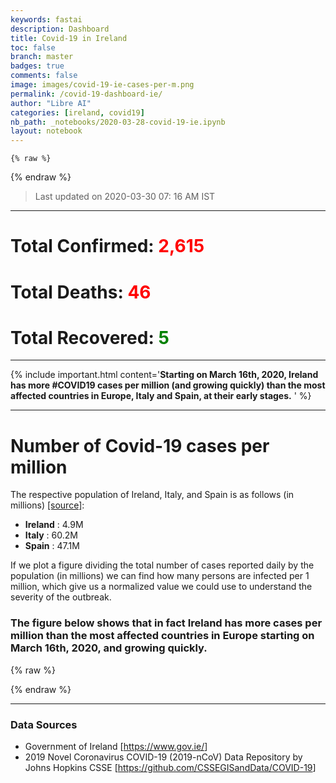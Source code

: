 ```yaml
---
keywords: fastai
description: Dashboard
title: Covid-19 in Ireland
toc: false
branch: master
badges: true
comments: false
image: images/covid-19-ie-cases-per-m.png
permalink: /covid-19-dashboard-ie/
author: "Libre AI"
categories: [ireland, covid19]
nb_path: _notebooks/2020-03-28-covid-19-ie.ipynb
layout: notebook
---
```


<!--
#################################################
### THIS FILE WAS AUTOGENERATED! DO NOT EDIT! ###
#################################################
# file to edit: _notebooks/2020-03-28-covid-19-ie.ipynb
-->

<div class="container" id="notebook-container">
        
    {% raw %}
    
<div class="cell border-box-sizing code_cell rendered">

</div>
    {% endraw %}

<div class="cell border-box-sizing text_cell rendered"><div class="inner_cell">
<div class="text_cell_render border-box-sizing rendered_html">
<blockquote><p>Last updated on 2020-03-30 07: 16 AM IST</p>
</blockquote>

</div>
</div>
</div>
<div class="cell border-box-sizing text_cell rendered"><div class="inner_cell">
<div class="text_cell_render border-box-sizing rendered_html">
<hr>

</div>
</div>
</div>
<div class="cell border-box-sizing text_cell rendered"><div class="inner_cell">
<div class="text_cell_render border-box-sizing rendered_html">
<h1>Total Confirmed: <span style="color:red">2,615</span></h1>
<h1>Total Deaths: <span style="color:red">46</span></h1>
<h1>Total Recovered: <span style="color:green">5</span></h1>
</div>
</div>
</div>
<div class="cell border-box-sizing text_cell rendered"><div class="inner_cell">
<div class="text_cell_render border-box-sizing rendered_html">
<hr>

</div>
</div>
</div>
<div class="cell border-box-sizing text_cell rendered"><div class="inner_cell">
<div class="text_cell_render border-box-sizing rendered_html">
<p>{% include important.html content='<strong>Starting on March 16th, 2020, Ireland has more #COVID19 cases per million (and growing quickly) than the most affected countries in Europe, Italy and Spain, at their early stages.</strong> ' %}</p>

</div>
</div>
</div>
<div class="cell border-box-sizing text_cell rendered"><div class="inner_cell">
<div class="text_cell_render border-box-sizing rendered_html">
<hr>

</div>
</div>
</div>
<div class="cell border-box-sizing text_cell rendered"><div class="inner_cell">
<div class="text_cell_render border-box-sizing rendered_html">
<h1 id="Number-of-Covid-19-cases-per-million">Number of Covid-19 cases per million<a class="anchor-link" href="#Number-of-Covid-19-cases-per-million"> </a></h1><p>The respective population of Ireland, Italy, and Spain is as follows (in millions) <a href="https://en.wikipedia.org/wiki/List_of_countries_and_dependencies_by_population">[source]</a>:</p>
<ul>
<li><strong>Ireland</strong> : 4.9M</li>
<li><strong>Italy</strong> : 60.2M</li>
<li><strong>Spain</strong> : 47.1M</li>
</ul>
<p>If we plot a figure dividing the total number of cases reported daily by the population (in millions) we can find how many persons are infected per 1 million, which give us a normalized value we could use to understand the severity of the outbreak.</p>
<h3 id="The-figure-below-shows-that-in-fact-Ireland-has-more-cases-per-million-than-the-most-affected-countries-in-Europe-starting-on-March-16th,-2020,-and-growing-quickly.">The figure below shows that in fact Ireland has more cases per million than the most affected countries in Europe starting on March 16th, 2020, and growing quickly.<a class="anchor-link" href="#The-figure-below-shows-that-in-fact-Ireland-has-more-cases-per-million-than-the-most-affected-countries-in-Europe-starting-on-March-16th,-2020,-and-growing-quickly."> </a></h3>
</div>
</div>
</div>
    {% raw %}
    
<div class="cell border-box-sizing code_cell rendered">

<div class="output_wrapper">
<div class="output">

<div class="output_area">


<div class="output_html rendered_html output_subarea output_execute_result">

<div id="altair-viz-887186360af348a19a392db2587c94d5"></div>
<script type="text/javascript">
  (function(spec, embedOpt){
    const outputDiv = document.getElementById("altair-viz-887186360af348a19a392db2587c94d5");
    const paths = {
      "vega": "https://cdn.jsdelivr.net/npm//vega@5?noext",
      "vega-lib": "https://cdn.jsdelivr.net/npm//vega-lib?noext",
      "vega-lite": "https://cdn.jsdelivr.net/npm//vega-lite@4.0.2?noext",
      "vega-embed": "https://cdn.jsdelivr.net/npm//vega-embed@6?noext",
    };

    function loadScript(lib) {
      return new Promise(function(resolve, reject) {
        var s = document.createElement('script');
        s.src = paths[lib];
        s.async = true;
        s.onload = () => resolve(paths[lib]);
        s.onerror = () => reject(`Error loading script: ${paths[lib]}`);
        document.getElementsByTagName("head")[0].appendChild(s);
      });
    }

    function showError(err) {
      outputDiv.innerHTML = `<div class="error" style="color:red;">${err}</div>`;
      throw err;
    }

    function displayChart(vegaEmbed) {
      vegaEmbed(outputDiv, spec, embedOpt)
        .catch(err => showError(`Javascript Error: ${err.message}<br>This usually means there's a typo in your chart specification. See the javascript console for the full traceback.`));
    }

    if(typeof define === "function" && define.amd) {
      requirejs.config({paths});
      require(["vega-embed"], displayChart, err => showError(`Error loading script: ${err.message}`));
    } else if (typeof vegaEmbed === "function") {
      displayChart(vegaEmbed);
    } else {
      loadScript("vega")
        .then(() => loadScript("vega-lite"))
        .then(() => loadScript("vega-embed"))
        .catch(showError)
        .then(() => displayChart(vegaEmbed));
    }
  })({"config": {"view": {"continuousWidth": 400, "continuousHeight": 300}}, "layer": [{"data": {"name": "data-1abb05662f80de17296ec2ae932e997e"}, "mark": {"type": "circle", "color": "green", "opacity": 0.7}, "encoding": {"size": {"type": "quantitative", "field": "new_cases", "title": "Number of new cases in Ireland"}, "tooltip": [{"type": "nominal", "field": "country"}, {"type": "temporal", "field": "date"}, {"type": "quantitative", "field": "confirmed_cases"}, {"type": "quantitative", "field": "confirmed_cases_per_million"}, {"type": "quantitative", "field": "new_cases"}, {"type": "quantitative", "field": "new_deaths"}], "x": {"type": "quantitative", "field": "days_since_10_cases"}, "y": {"type": "quantitative", "field": "confirmed_cases_per_million", "scale": {"type": "sqrt"}}}}, {"data": {"name": "data-d11ea9ed3a193961e9ee179361bef0a5"}, "mark": {"type": "line", "color": "blue", "opacity": 0.5, "point": true, "strokeDash": [4, 4], "strokeWidth": 3}, "encoding": {"color": {"type": "nominal", "field": "country", "scale": {"domain": ["Italy"], "range": ["blue"]}, "title": "Country"}, "tooltip": [{"type": "nominal", "field": "country"}, {"type": "temporal", "field": "date"}, {"type": "quantitative", "field": "confirmed_cases"}, {"type": "quantitative", "field": "confirmed_cases_per_million"}, {"type": "quantitative", "field": "new_cases"}, {"type": "quantitative", "field": "new_deaths"}], "x": {"type": "quantitative", "field": "days_since_10_cases"}, "y": {"type": "quantitative", "field": "confirmed_cases_per_million", "scale": {"type": "sqrt"}}}}, {"data": {"name": "data-6a219fd1e2c500256aa4d9b0dd9ca014"}, "mark": {"type": "line", "color": "red", "opacity": 0.5, "point": true, "strokeDash": [4, 4], "strokeWidth": 3}, "encoding": {"color": {"type": "nominal", "field": "country", "scale": {"domain": ["Spain"], "range": ["red"]}, "title": ""}, "tooltip": [{"type": "nominal", "field": "country"}, {"type": "temporal", "field": "date"}, {"type": "quantitative", "field": "confirmed_cases"}, {"type": "quantitative", "field": "confirmed_cases_per_million"}, {"type": "quantitative", "field": "new_cases"}, {"type": "quantitative", "field": "new_deaths"}], "x": {"type": "quantitative", "field": "days_since_10_cases"}, "y": {"type": "quantitative", "field": "confirmed_cases_per_million", "scale": {"type": "sqrt"}}}}], "height": 600, "resolve": {"scale": {"color": "independent", "shape": "independent"}}, "width": 800, "$schema": "https://vega.github.io/schema/vega-lite/v4.0.2.json", "datasets": {"data-1abb05662f80de17296ec2ae932e997e": [{"country": "Ireland", "date": "2020-03-06", "days_since_10_cases": 0, "confirmed_cases": 18, "confirmed_cases_per_million": 4.0, "new_cases": 0, "new_deaths": 0, "new_recovered": 0}, {"country": "Ireland", "date": "2020-03-07", "days_since_10_cases": 1, "confirmed_cases": 18, "confirmed_cases_per_million": 4.0, "new_cases": 0, "new_deaths": 0, "new_recovered": 0}, {"country": "Ireland", "date": "2020-03-08", "days_since_10_cases": 2, "confirmed_cases": 19, "confirmed_cases_per_million": 4.0, "new_cases": 1, "new_deaths": 0, "new_recovered": 0}, {"country": "Ireland", "date": "2020-03-09", "days_since_10_cases": 3, "confirmed_cases": 21, "confirmed_cases_per_million": 4.0, "new_cases": 2, "new_deaths": 0, "new_recovered": 0}, {"country": "Ireland", "date": "2020-03-10", "days_since_10_cases": 4, "confirmed_cases": 34, "confirmed_cases_per_million": 7.0, "new_cases": 13, "new_deaths": 0, "new_recovered": 0}, {"country": "Ireland", "date": "2020-03-11", "days_since_10_cases": 5, "confirmed_cases": 43, "confirmed_cases_per_million": 9.0, "new_cases": 9, "new_deaths": 1, "new_recovered": 0}, {"country": "Ireland", "date": "2020-03-12", "days_since_10_cases": 6, "confirmed_cases": 43, "confirmed_cases_per_million": 9.0, "new_cases": 0, "new_deaths": 0, "new_recovered": 0}, {"country": "Ireland", "date": "2020-03-13", "days_since_10_cases": 7, "confirmed_cases": 90, "confirmed_cases_per_million": 18.0, "new_cases": 47, "new_deaths": 0, "new_recovered": 0}, {"country": "Ireland", "date": "2020-03-14", "days_since_10_cases": 8, "confirmed_cases": 129, "confirmed_cases_per_million": 26.0, "new_cases": 39, "new_deaths": 1, "new_recovered": 0}, {"country": "Ireland", "date": "2020-03-15", "days_since_10_cases": 9, "confirmed_cases": 129, "confirmed_cases_per_million": 26.0, "new_cases": 0, "new_deaths": 0, "new_recovered": 0}, {"country": "Ireland", "date": "2020-03-16", "days_since_10_cases": 10, "confirmed_cases": 169, "confirmed_cases_per_million": 34.0, "new_cases": 40, "new_deaths": 0, "new_recovered": 0}, {"country": "Ireland", "date": "2020-03-17", "days_since_10_cases": 11, "confirmed_cases": 223, "confirmed_cases_per_million": 46.0, "new_cases": 54, "new_deaths": 0, "new_recovered": 5}, {"country": "Ireland", "date": "2020-03-18", "days_since_10_cases": 12, "confirmed_cases": 292, "confirmed_cases_per_million": 60.0, "new_cases": 69, "new_deaths": 0, "new_recovered": 0}, {"country": "Ireland", "date": "2020-03-19", "days_since_10_cases": 13, "confirmed_cases": 557, "confirmed_cases_per_million": 114.0, "new_cases": 265, "new_deaths": 1, "new_recovered": 0}, {"country": "Ireland", "date": "2020-03-20", "days_since_10_cases": 14, "confirmed_cases": 683, "confirmed_cases_per_million": 139.0, "new_cases": 126, "new_deaths": 0, "new_recovered": 0}, {"country": "Ireland", "date": "2020-03-21", "days_since_10_cases": 15, "confirmed_cases": 785, "confirmed_cases_per_million": 160.0, "new_cases": 102, "new_deaths": 0, "new_recovered": 0}, {"country": "Ireland", "date": "2020-03-22", "days_since_10_cases": 16, "confirmed_cases": 906, "confirmed_cases_per_million": 185.0, "new_cases": 121, "new_deaths": 1, "new_recovered": 0}, {"country": "Ireland", "date": "2020-03-23", "days_since_10_cases": 17, "confirmed_cases": 1125, "confirmed_cases_per_million": 230.0, "new_cases": 219, "new_deaths": 2, "new_recovered": 0}, {"country": "Ireland", "date": "2020-03-24", "days_since_10_cases": 18, "confirmed_cases": 1329, "confirmed_cases_per_million": 271.0, "new_cases": 204, "new_deaths": 1, "new_recovered": 0}, {"country": "Ireland", "date": "2020-03-25", "days_since_10_cases": 19, "confirmed_cases": 1564, "confirmed_cases_per_million": 319.0, "new_cases": 235, "new_deaths": 2, "new_recovered": 0}, {"country": "Ireland", "date": "2020-03-26", "days_since_10_cases": 20, "confirmed_cases": 1819, "confirmed_cases_per_million": 371.0, "new_cases": 255, "new_deaths": 10, "new_recovered": 0}, {"country": "Ireland", "date": "2020-03-27", "days_since_10_cases": 21, "confirmed_cases": 2121, "confirmed_cases_per_million": 433.0, "new_cases": 302, "new_deaths": 3, "new_recovered": 0}, {"country": "Ireland", "date": "2020-03-28", "days_since_10_cases": 22, "confirmed_cases": 2415, "confirmed_cases_per_million": 493.0, "new_cases": 294, "new_deaths": 14, "new_recovered": 0}, {"country": "Ireland", "date": "2020-03-29", "days_since_10_cases": 23, "confirmed_cases": 2615, "confirmed_cases_per_million": 534.0, "new_cases": 200, "new_deaths": 10, "new_recovered": 0}], "data-d11ea9ed3a193961e9ee179361bef0a5": [{"country": "Italy", "date": "2020-02-21", "days_since_10_cases": 0, "confirmed_cases": 20, "confirmed_cases_per_million": 0.0, "new_cases": 0, "new_deaths": 1, "new_recovered": 0}, {"country": "Italy", "date": "2020-02-22", "days_since_10_cases": 1, "confirmed_cases": 62, "confirmed_cases_per_million": 1.0, "new_cases": 42, "new_deaths": 1, "new_recovered": 1}, {"country": "Italy", "date": "2020-02-23", "days_since_10_cases": 2, "confirmed_cases": 155, "confirmed_cases_per_million": 3.0, "new_cases": 93, "new_deaths": 1, "new_recovered": 1}, {"country": "Italy", "date": "2020-02-24", "days_since_10_cases": 3, "confirmed_cases": 229, "confirmed_cases_per_million": 4.0, "new_cases": 74, "new_deaths": 4, "new_recovered": -1}, {"country": "Italy", "date": "2020-02-25", "days_since_10_cases": 4, "confirmed_cases": 322, "confirmed_cases_per_million": 5.0, "new_cases": 93, "new_deaths": 3, "new_recovered": 0}, {"country": "Italy", "date": "2020-02-26", "days_since_10_cases": 5, "confirmed_cases": 453, "confirmed_cases_per_million": 8.0, "new_cases": 131, "new_deaths": 2, "new_recovered": 2}, {"country": "Italy", "date": "2020-02-27", "days_since_10_cases": 6, "confirmed_cases": 655, "confirmed_cases_per_million": 11.0, "new_cases": 202, "new_deaths": 5, "new_recovered": 42}, {"country": "Italy", "date": "2020-02-28", "days_since_10_cases": 7, "confirmed_cases": 888, "confirmed_cases_per_million": 15.0, "new_cases": 233, "new_deaths": 4, "new_recovered": 1}, {"country": "Italy", "date": "2020-02-29", "days_since_10_cases": 8, "confirmed_cases": 1128, "confirmed_cases_per_million": 19.0, "new_cases": 240, "new_deaths": 8, "new_recovered": 0}, {"country": "Italy", "date": "2020-03-01", "days_since_10_cases": 9, "confirmed_cases": 1694, "confirmed_cases_per_million": 28.0, "new_cases": 566, "new_deaths": 5, "new_recovered": 37}, {"country": "Italy", "date": "2020-03-02", "days_since_10_cases": 10, "confirmed_cases": 2036, "confirmed_cases_per_million": 34.0, "new_cases": 342, "new_deaths": 18, "new_recovered": 66}, {"country": "Italy", "date": "2020-03-03", "days_since_10_cases": 11, "confirmed_cases": 2502, "confirmed_cases_per_million": 42.0, "new_cases": 466, "new_deaths": 27, "new_recovered": 11}, {"country": "Italy", "date": "2020-03-04", "days_since_10_cases": 12, "confirmed_cases": 3089, "confirmed_cases_per_million": 51.0, "new_cases": 587, "new_deaths": 28, "new_recovered": 116}, {"country": "Italy", "date": "2020-03-05", "days_since_10_cases": 13, "confirmed_cases": 3858, "confirmed_cases_per_million": 64.0, "new_cases": 769, "new_deaths": 41, "new_recovered": 138}, {"country": "Italy", "date": "2020-03-06", "days_since_10_cases": 14, "confirmed_cases": 4636, "confirmed_cases_per_million": 77.0, "new_cases": 778, "new_deaths": 49, "new_recovered": 109}, {"country": "Italy", "date": "2020-03-07", "days_since_10_cases": 15, "confirmed_cases": 5883, "confirmed_cases_per_million": 98.0, "new_cases": 1247, "new_deaths": 36, "new_recovered": 66}, {"country": "Italy", "date": "2020-03-08", "days_since_10_cases": 16, "confirmed_cases": 7375, "confirmed_cases_per_million": 123.0, "new_cases": 1492, "new_deaths": 133, "new_recovered": 33}, {"country": "Italy", "date": "2020-03-09", "days_since_10_cases": 17, "confirmed_cases": 9172, "confirmed_cases_per_million": 152.0, "new_cases": 1797, "new_deaths": 97, "new_recovered": 102}, {"country": "Italy", "date": "2020-03-10", "days_since_10_cases": 18, "confirmed_cases": 10149, "confirmed_cases_per_million": 169.0, "new_cases": 977, "new_deaths": 168, "new_recovered": 0}, {"country": "Italy", "date": "2020-03-11", "days_since_10_cases": 19, "confirmed_cases": 12462, "confirmed_cases_per_million": 207.0, "new_cases": 2313, "new_deaths": 196, "new_recovered": 321}, {"country": "Italy", "date": "2020-03-12", "days_since_10_cases": 20, "confirmed_cases": 12462, "confirmed_cases_per_million": 207.0, "new_cases": 0, "new_deaths": 0, "new_recovered": 0}, {"country": "Italy", "date": "2020-03-13", "days_since_10_cases": 21, "confirmed_cases": 17660, "confirmed_cases_per_million": 293.0, "new_cases": 5198, "new_deaths": 439, "new_recovered": 394}, {"country": "Italy", "date": "2020-03-14", "days_since_10_cases": 22, "confirmed_cases": 21157, "confirmed_cases_per_million": 351.0, "new_cases": 3497, "new_deaths": 175, "new_recovered": 527}, {"country": "Italy", "date": "2020-03-15", "days_since_10_cases": 23, "confirmed_cases": 24747, "confirmed_cases_per_million": 411.0, "new_cases": 3590, "new_deaths": 368, "new_recovered": 369}, {"country": "Italy", "date": "2020-03-16", "days_since_10_cases": 24, "confirmed_cases": 27980, "confirmed_cases_per_million": 465.0, "new_cases": 3233, "new_deaths": 349, "new_recovered": 414}, {"country": "Italy", "date": "2020-03-17", "days_since_10_cases": 25, "confirmed_cases": 31506, "confirmed_cases_per_million": 523.0, "new_cases": 3526, "new_deaths": 345, "new_recovered": 192}, {"country": "Italy", "date": "2020-03-18", "days_since_10_cases": 26, "confirmed_cases": 35713, "confirmed_cases_per_million": 593.0, "new_cases": 4207, "new_deaths": 475, "new_recovered": 1084}, {"country": "Italy", "date": "2020-03-19", "days_since_10_cases": 27, "confirmed_cases": 41035, "confirmed_cases_per_million": 682.0, "new_cases": 5322, "new_deaths": 427, "new_recovered": 415}, {"country": "Italy", "date": "2020-03-20", "days_since_10_cases": 28, "confirmed_cases": 47021, "confirmed_cases_per_million": 781.0, "new_cases": 5986, "new_deaths": 627, "new_recovered": 0}, {"country": "Italy", "date": "2020-03-21", "days_since_10_cases": 29, "confirmed_cases": 53578, "confirmed_cases_per_million": 890.0, "new_cases": 6557, "new_deaths": 793, "new_recovered": 1632}, {"country": "Italy", "date": "2020-03-22", "days_since_10_cases": 30, "confirmed_cases": 59138, "confirmed_cases_per_million": 982.0, "new_cases": 5560, "new_deaths": 651, "new_recovered": 952}, {"country": "Italy", "date": "2020-03-23", "days_since_10_cases": 31, "confirmed_cases": 63927, "confirmed_cases_per_million": 1062.0, "new_cases": 4789, "new_deaths": 601, "new_recovered": 0}, {"country": "Italy", "date": "2020-03-24", "days_since_10_cases": 32, "confirmed_cases": 69176, "confirmed_cases_per_million": 1149.0, "new_cases": 5249, "new_deaths": 743, "new_recovered": 1302}, {"country": "Italy", "date": "2020-03-25", "days_since_10_cases": 33, "confirmed_cases": 74386, "confirmed_cases_per_million": 1236.0, "new_cases": 5210, "new_deaths": 683, "new_recovered": 1036}, {"country": "Italy", "date": "2020-03-26", "days_since_10_cases": 34, "confirmed_cases": 80589, "confirmed_cases_per_million": 1339.0, "new_cases": 6203, "new_deaths": 712, "new_recovered": 999}, {"country": "Italy", "date": "2020-03-27", "days_since_10_cases": 35, "confirmed_cases": 86498, "confirmed_cases_per_million": 1437.0, "new_cases": 5909, "new_deaths": 919, "new_recovered": 589}, {"country": "Italy", "date": "2020-03-28", "days_since_10_cases": 36, "confirmed_cases": 92472, "confirmed_cases_per_million": 1536.0, "new_cases": 5974, "new_deaths": 889, "new_recovered": 1434}, {"country": "Italy", "date": "2020-03-29", "days_since_10_cases": 37, "confirmed_cases": 97689, "confirmed_cases_per_million": 1623.0, "new_cases": 5217, "new_deaths": 756, "new_recovered": 646}], "data-6a219fd1e2c500256aa4d9b0dd9ca014": [{"country": "Spain", "date": "2020-02-26", "days_since_10_cases": 0, "confirmed_cases": 13, "confirmed_cases_per_million": 0.0, "new_cases": 0, "new_deaths": 0, "new_recovered": 0}, {"country": "Spain", "date": "2020-02-27", "days_since_10_cases": 1, "confirmed_cases": 15, "confirmed_cases_per_million": 0.0, "new_cases": 2, "new_deaths": 0, "new_recovered": 0}, {"country": "Spain", "date": "2020-02-28", "days_since_10_cases": 2, "confirmed_cases": 32, "confirmed_cases_per_million": 1.0, "new_cases": 17, "new_deaths": 0, "new_recovered": 0}, {"country": "Spain", "date": "2020-02-29", "days_since_10_cases": 3, "confirmed_cases": 45, "confirmed_cases_per_million": 1.0, "new_cases": 13, "new_deaths": 0, "new_recovered": 0}, {"country": "Spain", "date": "2020-03-01", "days_since_10_cases": 4, "confirmed_cases": 84, "confirmed_cases_per_million": 2.0, "new_cases": 39, "new_deaths": 0, "new_recovered": 0}, {"country": "Spain", "date": "2020-03-02", "days_since_10_cases": 5, "confirmed_cases": 120, "confirmed_cases_per_million": 3.0, "new_cases": 36, "new_deaths": 0, "new_recovered": 0}, {"country": "Spain", "date": "2020-03-03", "days_since_10_cases": 6, "confirmed_cases": 165, "confirmed_cases_per_million": 4.0, "new_cases": 45, "new_deaths": 1, "new_recovered": 0}, {"country": "Spain", "date": "2020-03-04", "days_since_10_cases": 7, "confirmed_cases": 222, "confirmed_cases_per_million": 5.0, "new_cases": 57, "new_deaths": 1, "new_recovered": 0}, {"country": "Spain", "date": "2020-03-05", "days_since_10_cases": 8, "confirmed_cases": 259, "confirmed_cases_per_million": 5.0, "new_cases": 37, "new_deaths": 1, "new_recovered": 0}, {"country": "Spain", "date": "2020-03-06", "days_since_10_cases": 9, "confirmed_cases": 400, "confirmed_cases_per_million": 8.0, "new_cases": 141, "new_deaths": 2, "new_recovered": 0}, {"country": "Spain", "date": "2020-03-07", "days_since_10_cases": 10, "confirmed_cases": 500, "confirmed_cases_per_million": 11.0, "new_cases": 100, "new_deaths": 5, "new_recovered": 28}, {"country": "Spain", "date": "2020-03-08", "days_since_10_cases": 11, "confirmed_cases": 673, "confirmed_cases_per_million": 14.0, "new_cases": 173, "new_deaths": 7, "new_recovered": 0}, {"country": "Spain", "date": "2020-03-09", "days_since_10_cases": 12, "confirmed_cases": 1073, "confirmed_cases_per_million": 23.0, "new_cases": 400, "new_deaths": 11, "new_recovered": 2}, {"country": "Spain", "date": "2020-03-10", "days_since_10_cases": 13, "confirmed_cases": 1695, "confirmed_cases_per_million": 36.0, "new_cases": 622, "new_deaths": 7, "new_recovered": 0}, {"country": "Spain", "date": "2020-03-11", "days_since_10_cases": 14, "confirmed_cases": 2277, "confirmed_cases_per_million": 48.0, "new_cases": 582, "new_deaths": 19, "new_recovered": 151}, {"country": "Spain", "date": "2020-03-12", "days_since_10_cases": 15, "confirmed_cases": 2277, "confirmed_cases_per_million": 48.0, "new_cases": 0, "new_deaths": 1, "new_recovered": 0}, {"country": "Spain", "date": "2020-03-13", "days_since_10_cases": 16, "confirmed_cases": 5232, "confirmed_cases_per_million": 111.0, "new_cases": 2955, "new_deaths": 78, "new_recovered": 10}, {"country": "Spain", "date": "2020-03-14", "days_since_10_cases": 17, "confirmed_cases": 6391, "confirmed_cases_per_million": 136.0, "new_cases": 1159, "new_deaths": 62, "new_recovered": 324}, {"country": "Spain", "date": "2020-03-15", "days_since_10_cases": 18, "confirmed_cases": 7798, "confirmed_cases_per_million": 166.0, "new_cases": 1407, "new_deaths": 94, "new_recovered": 0}, {"country": "Spain", "date": "2020-03-16", "days_since_10_cases": 19, "confirmed_cases": 9942, "confirmed_cases_per_million": 211.0, "new_cases": 2144, "new_deaths": 53, "new_recovered": 13}, {"country": "Spain", "date": "2020-03-17", "days_since_10_cases": 20, "confirmed_cases": 11748, "confirmed_cases_per_million": 249.0, "new_cases": 1806, "new_deaths": 191, "new_recovered": 498}, {"country": "Spain", "date": "2020-03-18", "days_since_10_cases": 21, "confirmed_cases": 13910, "confirmed_cases_per_million": 295.0, "new_cases": 2162, "new_deaths": 90, "new_recovered": 53}, {"country": "Spain", "date": "2020-03-19", "days_since_10_cases": 22, "confirmed_cases": 17963, "confirmed_cases_per_million": 381.0, "new_cases": 4053, "new_deaths": 207, "new_recovered": 26}, {"country": "Spain", "date": "2020-03-20", "days_since_10_cases": 23, "confirmed_cases": 20410, "confirmed_cases_per_million": 433.0, "new_cases": 2447, "new_deaths": 213, "new_recovered": 481}, {"country": "Spain", "date": "2020-03-21", "days_since_10_cases": 24, "confirmed_cases": 25374, "confirmed_cases_per_million": 539.0, "new_cases": 4964, "new_deaths": 332, "new_recovered": 537}, {"country": "Spain", "date": "2020-03-22", "days_since_10_cases": 25, "confirmed_cases": 28768, "confirmed_cases_per_million": 611.0, "new_cases": 3394, "new_deaths": 397, "new_recovered": 450}, {"country": "Spain", "date": "2020-03-23", "days_since_10_cases": 26, "confirmed_cases": 35136, "confirmed_cases_per_million": 746.0, "new_cases": 6368, "new_deaths": 539, "new_recovered": 0}, {"country": "Spain", "date": "2020-03-24", "days_since_10_cases": 27, "confirmed_cases": 39885, "confirmed_cases_per_million": 847.0, "new_cases": 4749, "new_deaths": 497, "new_recovered": 1219}, {"country": "Spain", "date": "2020-03-25", "days_since_10_cases": 28, "confirmed_cases": 49515, "confirmed_cases_per_million": 1051.0, "new_cases": 9630, "new_deaths": 839, "new_recovered": 1573}, {"country": "Spain", "date": "2020-03-26", "days_since_10_cases": 29, "confirmed_cases": 57786, "confirmed_cases_per_million": 1227.0, "new_cases": 8271, "new_deaths": 718, "new_recovered": 1648}, {"country": "Spain", "date": "2020-03-27", "days_since_10_cases": 30, "confirmed_cases": 65719, "confirmed_cases_per_million": 1395.0, "new_cases": 7933, "new_deaths": 773, "new_recovered": 2342}, {"country": "Spain", "date": "2020-03-28", "days_since_10_cases": 31, "confirmed_cases": 73235, "confirmed_cases_per_million": 1555.0, "new_cases": 7516, "new_deaths": 844, "new_recovered": 2928}, {"country": "Spain", "date": "2020-03-29", "days_since_10_cases": 32, "confirmed_cases": 80110, "confirmed_cases_per_million": 1701.0, "new_cases": 6875, "new_deaths": 821, "new_recovered": 2424}]}}, {"mode": "vega-lite"});
</script>
</div>

</div>

</div>
</div>

</div>
    {% endraw %}

<div class="cell border-box-sizing text_cell rendered"><div class="inner_cell">
<div class="text_cell_render border-box-sizing rendered_html">
<hr>
<h3 id="Data-Sources">Data Sources<a class="anchor-link" href="#Data-Sources"> </a></h3><ul>
<li>Government of Ireland [<a href="https://www.gov.ie/">https://www.gov.ie/</a>]</li>
<li>2019 Novel Coronavirus COVID-19 (2019-nCoV) Data Repository by Johns Hopkins CSSE [<a href="https://github.com/CSSEGISandData/COVID-19">https://github.com/CSSEGISandData/COVID-19</a>]</li>
</ul>

</div>
</div>
</div>
</div>
 

